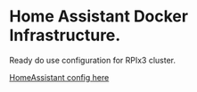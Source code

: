 # Home Assistant Docker Infrastructure.

Ready do use configuration for RPIx3 cluster.

[HomeAssistant config here](https://github.com/muspelheim/HomeAssistantConfiguration)
